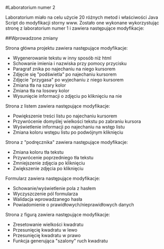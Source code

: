 #Laboratorium numer 2

Laboratorium miało na celu użycie 20 różnych metod i właściwości Java Script do modyfikacji storny www.
Zostało one wykonane wykorzystując stronę z laboratorium numer 1 i zawiera następujące modyfikacje:

##Wprowadzone zmiany

Strona główna projektu zawiera następujące modyfikacje:
- Wygenerowanie tekstu w inny sposób niż html
- Schowanie imienia i nazwiska przy pomocy przycisku
- Paragraf znika po najechaniu na niego kursorem
- Zdjęcie się "podświetla" po najechaniu kursorem
- Zdjęcie "przygasa" po wyjechaniu z niego kursorem
- Zmiana tła na szary kolor
- Zmiana tła na losowy kolor
- Wysunięcie informacji o zdjęciu po kliknięciu na nie

Strona z listem zawiera następujące modyfikacje:
- Powiększenie treści listu po najechaniu kursorem
- Przywrócenie domyślej wielkości tekstu po zabraniu kursora
- Wyświetlenie informacji po najechaniu na wstęp listu
- Zmiana koloru wstępu listu po podwójnym kliknięciu

Strona z "podręcznika" zawiera następujące modyfikacje:
- Zmiana koloru tła tekstu
- Przywrócenie poprzedniego tła tekstu
- Zmniejszenie zdjęcia po kliknięciu
- Zwiększenie zdjęcia po kliknięciu

Formularz zawiera następujące modyfikacje:
- Schowanie/wyświetlenie pola z hasłem 
- Wyczyszczenie pól formularza
- Walidacja wprowadzanego hasła
- Powiadomienie o prawidłowych/nieprawidłowych danych

Strona z figurą zawiera następujące modyfikacje:
- Zresetowanie wielkości kwadratu
- Przesunięcię kwadratu w lewo
- Przesunięcię kwadratu w prawo
- Funkcja generująca "szalony" ruch kwadratu
